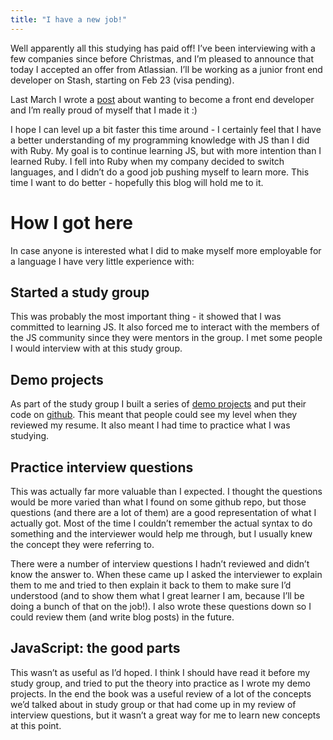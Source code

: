 ```yaml
---
title: "I have a new job!"
---
```


Well apparently all this studying has paid off! I’ve been interviewing with a few companies since before Christmas, and I’m pleased to announce that today I accepted an offer from Atlassian. I’ll be working as a junior front end developer on Stash, starting on Feb 23 (visa pending).

Last March I wrote a [post](/blog/2014/front-end/) about wanting to become a front end developer and I’m really proud of myself that I made it :)

I hope I can level up a bit faster this time around - I certainly feel that I have a better understanding of my programming knowledge with JS than I did with Ruby. My goal is to continue learning JS, but with more intention than I learned Ruby. I fell into Ruby when my company decided to switch languages, and I didn’t do a good job pushing myself to learn more. This time I want to do better - hopefully this blog will hold me to it.

# How I got here
In case anyone is interested what I did to make myself more employable for a language I have very little experience with:

## Started a study group
This was probably the most important thing - it showed that I was committed to learning JS. It also forced me to interact with the members of the JS community since they were mentors in the group. I met some people I would interview with at this study group.

## Demo projects
As part of the study group I built a series of [demo projects](/code-sydney-work/) and put their code on [github](https://github.com/lbain/code-sydney-work). This meant that people could see my level when they reviewed my resume. It also meant I had time to practice what I was studying.

## Practice interview questions
This was actually far more valuable than I expected. I thought the questions would be more varied than what I found on some github repo, but those questions (and there are a lot of them) are a good representation of what I actually got. Most of the time I couldn’t remember the actual syntax to do something and the interviewer would help me through, but I usually knew the concept they were referring to.

There were a number of interview questions I hadn’t reviewed and didn’t know the answer to. When these came up I asked the interviewer to explain them to me and tried to then explain it back to them to make sure I’d understood (and to show them what I great learner I am, because I’ll be doing a bunch of that on the job!). I also wrote these questions down so I could review them (and write blog posts) in the future.

## JavaScript: the good parts
This wasn’t as useful as I’d hoped. I think I should have read it before my study group, and tried to put the theory into practice as I wrote my demo projects. In the end the book was a useful review of a lot of the concepts we’d talked about in study group or that had come up in my review of interview questions, but it wasn’t a great way for me to learn new concepts at this point.